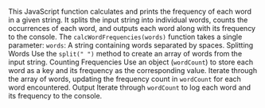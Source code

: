 This JavaScript function calculates and prints the frequency of each word in a given string. It splits the input string into individual words, counts the occurrences of each word, and outputs each word along with its frequency to the console. The `calcWordFrequencies(words)` function takes a single parameter:
`words`: A string containing words separated by spaces.
Splitting Words Use the `split(" ")` method to create an array of words from the input string.
Counting Frequencies Use an object (`wordCount`) to store each word as a key and its frequency as the corresponding value. Iterate through the array of words, updating the frequency count in `wordCount` for each word encountered.
Output Iterate through `wordCount` to log each word and its frequency to the console.
